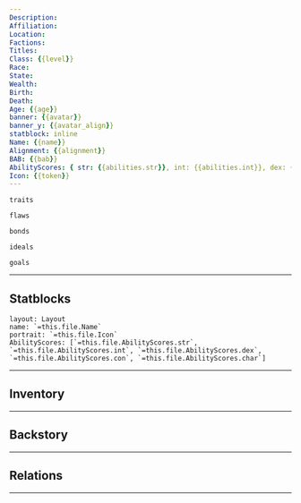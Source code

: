 ```yaml
---
Description: 
Affiliation: 
Location: 
Factions: 
Titles: 
Class: {{level}}
Race: 
State: 
Wealth: 
Birth: 
Death: 
Age: {{age}}
banner: {{avatar}}
banner_y: {{avatar_align}}
statblock: inline
Name: {{name}}
Alignment: {{alignment}}
BAB: {{bab}}
AbilityScores: { str: {{abilities.str}}, int: {{abilities.int}}, dex: {{abilities.dex}}, con: {{abilities.con }}, char: {{abilities.cha}} }
Icon: {{token}}
---
```


```ad-Tr
traits
```

```ad-fw
flaws
```

```ad-Bd
bonds
```

```ad-idl
ideals
```

```ad-goals
goals
```

--- 
## Statblocks

```statblock
layout: Layout
name: `=this.file.Name`
portrait: `=this.file.Icon`
AbilityScores: [`=this.file.AbilityScores.str`, `=this.file.AbilityScores.int`, `=this.file.AbilityScores.dex`, `=this.file.AbilityScores.con`, `=this.file.AbilityScores.char`]
```

___
## Inventory

---
## Backstory


___
## Relations


---
